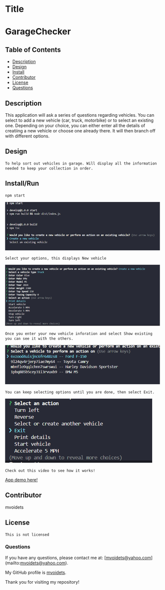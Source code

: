 
  # Title
   **<h1>GarageChecker</h1>**
   

  ## Table of Contents

  - [Description](#description)
  - [Design](#design)
  - [Install](#install)
  - [Contributor](#contributor)
  - [License](#license)
  - [Questions](#questions)


  ## Description

   This application will ask a series of questions regarding vehicles. You can select to add a new vehicle (car, truck, motorbike) or to select an existing one. Depending on your choice, you can either enter all the details of creatiing a new vehicle or choose one already there. It will then branch off with different options.

  ## Design

    To help sort out vehicles in garage. Will display all the information needed to keep your collection in order. 

    
  ## Install/Run

    npm start
![alt text](docs/start_app.png)

    Select your options, this displays New vehicle

![alt text](new_vehicle.png)

    Once you enter your new vehicle inforation and select Show existing you can see it with the others.

![alt text](vehicle_added.png)

    You can keep selecting options until you are done, then select Exit.

 ![alt text](exit.png)

    Check out this video to see how it works!

[App demo here!](https://drive.google.com/file/d/1_3Yi65Z_Uj4IIsx057Hw0jF5HoFsyvlv/view)


  ## Contributor

   mvoidets

  ## License

    This is not licensed  

  ### Questions

  If you have any questions, please contact me at: [mvoidets@yahoo.com] (mailto:mvoidets@yahoo.com). 

  My GitHub profile is [mvoidets](https://guthub.com/mvoidets).

  Thank you for visiting my repository!